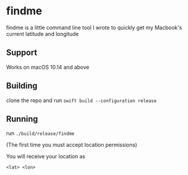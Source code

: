 # findme

findme is a little command line tool I wrote to quickly get my Macbook's current latitude and longitude

## Support

Works on macOS 10.14 and above

## Building

clone the repo and run `swift build --configuration release`

## Running

run `./build/release/findme`

(The first time you must accept location permissions)

You will receive your location as

`<lat> <lon>`
